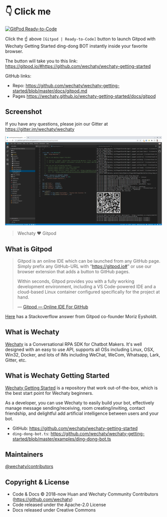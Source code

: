 # 👇 **Click me**

[![GitPod Ready-to-Code](https://img.shields.io/badge/Gitpod-Ready--to--Code-blue?logo=gitpod)](https://gitpod.io/#https://github.com/wechaty/wechaty-getting-started)

Click the ☝️ above `[Gitpod | Ready-to-Code]` button to launch Gitpod with Wechaty Getting Started ding-dong BOT instantly inside your favorite browser.

The button will take you to this link: <https://gitpod.io/#https://github.com/wechaty/wechaty-getting-started>

GitHub links:

- Repo: <https://github.com/wechaty/wechaty-getting-started/blob/master/docs/gitpod.md>
- Pages <https://wechaty.github.io/wechaty-getting-started/docs/gitpod>

## Screenshot

If you have any questions, please join our Gitter at <https://gitter.im/wechaty/wechaty>

[![GitPod Wechaty Getting Started](images/gitpod-wechaty.webp)](https://gitpod.io/#https://github.com/wechaty/wechaty-getting-started)

> Wechaty ❤️ Gitpod

## What is Gitpod

> Gitpod is an online IDE which can be launched from any GitHub page. Simply prefix any GitHub-URL with “<https://gitpod.io#>” or use our browser extension that adds a button to GitHub pages.
>
> Within seconds, Gitpod provides you with a fully working development environment, including a VS Code-powered IDE and a cloud-based Linux container configured specifically for the project at hand.
>
> &mdash; [Gitpod — Online IDE For GitHub](https://medium.com/gitpod/gitpod-gitpod-online-ide-for-github-6296b907a886)

[Here](https://stackoverflow.com/a/63595356/1123955) has a Stackoverflow answer from Gitpod co-founder Moriz Eysholdt.

## What is Wechaty

[Wechaty](https://github.com/wechaty/wechaty/) is a Conversational RPA SDK for Chatbot Makers. It's well designed with an easy to use API, supports all OSs including Linux, OSX, Win32, Docker, and lots of IMs including WeChat, WeCom, Whatsapp, Lark, Gitter, etc.

## What is Wechaty Getting Started

[Wechaty Getting Started](https://github.com/wechaty/wechaty-getting-started) is a repository that work out-of-the-box, which is the best start point for Wechaty beginners.

As a developer, you can use Wechaty to easily build your bot, effectively manage message sending/receiving, room creating/inviting, contact friendship, and delightful add artificial intelligence between users and your bot.

- GitHub: <https://github.com/wechaty/wechaty-getting-started>
- `ding-dong-bot.ts`: <https://github.com/wechaty/wechaty-getting-started/blob/master/examples/ding-dong-bot.ts>

## Maintainers

[@wechaty/contributors](https://github.com/orgs/wechaty/teams/contributors/members)

## Copyright & License

- Code & Docs © 2018-now Huan and Wechaty Community Contributors (<https://github.com/wechaty>)
- Code released under the Apache-2.0 License
- Docs released under Creative Commons

